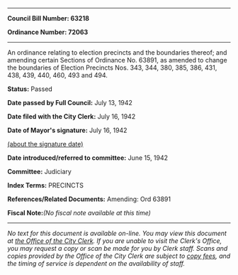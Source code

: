 

********

**Council Bill Number: 63218**
   
**Ordinance Number: 72063**
********

 An ordinance relating to election precincts and the boundaries thereof; and amending certain Sections of Ordinance No. 63891, as amended to change the boundaries of Election Precincts Nos. 343, 344, 380, 385, 386, 431, 438, 439, 440, 460, 493 and 494.

**Status:** Passed
   
**Date passed by Full Council:** July 13, 1942
   
**Date filed with the City Clerk:** July 16, 1942
   
**Date of Mayor's signature:** July 16, 1942
   
[(about the signature date)](/~public/approvaldate.htm)
   
   
   
**Date introduced/referred to committee:** June 15, 1942
   
**Committee:** Judiciary
   
   
**Index Terms:** PRECINCTS

**References/Related Documents:** Amending: Ord 63891

**Fiscal Note:**_(No fiscal note available at this time)_
********

_No text for this document is available on-line. You may view this document at [the Office of the City Clerk](http://www.seattle.gov/leg/clerk/contactUs.htm). If you are unable to visit the Clerk's Office, you may request a copy or scan be made for you by Clerk staff. Scans and copies provided by the Office of the City Clerk are subject to [copy fees](http://clerk.seattle.gov/~public/clerkfees.htm), and the timing of service is dependent on the availability of staff._

